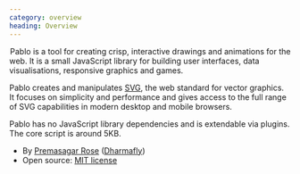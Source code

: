 ```yaml
--- 
category: overview
heading: Overview
---
```


&#8202;<span class="project-name">Pablo</span> is a tool for creating crisp, interactive drawings and animations for the web. It is a small JavaScript library for building user interfaces, data visualisations, responsive graphics and games.

Pablo creates and manipulates [SVG][svg], the web standard for vector graphics. It focuses on simplicity and performance and gives access to the full range of SVG capabilities in modern desktop and mobile browsers.

Pablo has no JavaScript library dependencies and is extendable via plugins. The core script is around 5KB.

* By [Premasagar Rose][prem] ([Dharmafly][df])
* Open source: [MIT license][mit]


[prem]: http://premasagar.com
[df]: http://dharmafly.com
[mit]: http://opensource.org/licenses/mit-license.php
[svg]: https://developer.mozilla.org/SVG
